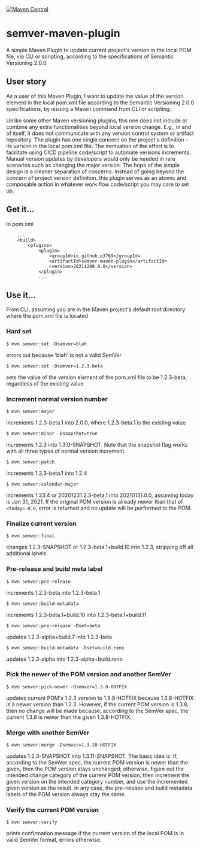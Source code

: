 [![Maven Central](https://img.shields.io/maven-central/v/io.github.q3769/semver-maven-plugin.svg?label=Maven%20Central)](https://search.maven.org/search?q=g:%22io.github.q3769%22%20AND%20a:%22semver-maven-plugin%22)

# semver-maven-plugin

A simple Maven Plugin to update current project's version in the local POM file, via CLI or scripting, according to the specifications of Semantic Versioning 2.0.0 

## User story

As a user of this Maven Plugin, I want to update the value of the version element in the local pom.xml file according to the Semantic Versioning 2.0.0 specifications, by issuing a Maven command from CLI or scripting.

Unlike some other Maven versioning plugins, this one does not include or combine any extra functionalities beyond local version change. E.g., in and of itself, it does not communicate with any version control system or artifact repository. The plugin has one single concern on the project's definition - its version in the local pom.xml file. The motivation of the effort is to facilitate using CICD pipeline code/script to automate versions increments. Manual version updates by developers would only be needed in rare scenarios such as changing the major version. The hope of the simple design is a cleaner separation of concerns. Instead of going beyond the concern of project version definition, this plugin serves as an atomic and composable action in whatever work flow code/script you may care to set up.

## Get it...

In pom.xml

```
    ...
    <build>
        <plugins>
            <plugin>
                <groupId>io.github.q3769</groupId>
                <artifactId>semver-maven-plugin</artifactId>
                <version>20211208.0.0</version>
            </plugin>
            ...
```            

## Use it...

From CLI, assuming you are in the Maven project's default root directory where the pom.xml file is located 

### Hard set

```
$ mvn semver:set -Dsemver=blah
```

errors out because 'blah' is not a valid SemVer

```
$ mvn semver:set -Dsemver=1.2.3-beta
```

sets the value of the version element of the pom.xml file to be 1.2.3-beta, regardless of the existing value

### Increment normal version number

```
$ mvn semver:major
```

increments 1.2.3-beta.1 into 2.0.0, where 1.2.3-beta.1 is the existing value

```
$ mvn semver:minor -Dsnapshot=true
```

increments 1.2.3 into 1.3.0-SNAPSHOT. Note that the snapshot flag works with all three types of normal version increment.

```
$ mvn semver:patch
```

increments 1.2.3-beta.1 into 1.2.4

```
$ mvn semver:calendar-major
```

increments 1.23.4 or 20201231.2.3-beta.1 into 20210131.0.0, assuming today is Jan 31, 2021. If the original POM version is already newer than that of `<today>.0.0`, error is returned and no update will be performed to the POM. 

### Finalize current version

```
$ mvn semver:final
```

changes 1.2.3-SNAPSHOT or 1.2.3-beta.1+build.10 into 1.2.3, stripping off all additional labels

### Pre-release and build meta label

```
$ mvn semver:pre-release
```

increments 1.2.3-beta into 1.2.3-beta.1

```
$ mvn semver:build-metadata
```

increments 1.2.3-beta.1+build.10 into 1.2.3-beta.1+build.11

```
$ mvn semver:pre-release -Dset=beta
```

updates 1.2.3-alpha+build.7 into 1.2.3-beta

```
$ mvn semver:build-metadata -Dset=build.reno
```

updates 1.2.3-alpha into 1.2.3-alpha+build.reno

### Pick the newer of the POM version and another SemVer

```
$ mvn semver:pick-newer -Dsemver=1.3.8-HOTFIX
```

updates current POM's 1.2.3 version to 1.3.8-HOTFIX because 1.3.8-HOTFIX is a newer version than 1.2.3. However, if the current POM version is 1.3.8, then no change will be made because, according to the SemVer spec, the current 1.3.8 is newer than the given 1.3.8-HOTFIX.

### Merge with another SemVer

```
$ mvn semver:merge -Dsemver=1.3.10-HOTFIX
```

updates 1.2.3-SNAPSHOT into 1.3.11-SNAPSHOT. The basic idea is: If, according to the SemVer spec, the current POM version is newer than the given, then the POM version stays unchanged; otherwise, figure out the intended change category of the current POM version, then increment the given version on the intended category number, and use the incremented given version as the result. In any case, the pre-release and build metadata labels of the POM version always stay the same.

### Verify the current POM version

```
$ mvn semver:verify
```

prints confirmation message if the current version of the local POM is in valid SemVer format, errors otherwise.
